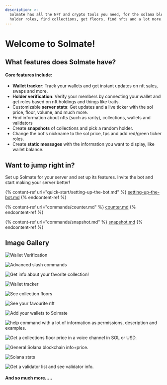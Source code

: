 ```yaml
---
description: >-
  Solmate has all the NFT and crypto tools you need, for the solana blockchain,
  holder roles, find collections, get floors, find nfts and a lot more.
---
```


# Welcome to Solmate!

## What features does Solmate have?

#### Core features include:

* **Wallet tracker**: Track your wallets and get instant updates on nft sales, swaps and more.
* **Holder verification**: Verify your members by connecting your wallet and get roles based on nft holdings and things like traits.
* Customizable **server stats**: Get updates and a live ticker with the sol price, floor, volume, and much more.
* Find information about nfts (such as rarity), collections, wallets and validators
* Create **snapshots** of collections and pick a random holder.
* Change the bot's nickname to the sol price, tps and add red/green ticker roles.
* Create **static messages** with the information you want to display, like wallet balance.



## Want to jump right in?

Set up Solmate for your server and set up its features. Invite the bot and start making your server better!

{% content-ref url="quick-start/setting-up-the-bot.md" %}
[setting-up-the-bot.md](quick-start/setting-up-the-bot.md)
{% endcontent-ref %}

{% content-ref url="commands/counter.md" %}
[counter.md](commands/counter.md)
{% endcontent-ref %}

{% content-ref url="commands/snapshot.md" %}
[snapshot.md](commands/snapshot.md)
{% endcontent-ref %}

## Image Gallery

![Wallet Verification](https://media.discordapp.net/attachments/944907990115438592/959832921349451816/unknown.png)

![Advanced slash commands](https://media.discordapp.net/attachments/944907990115438592/959832869319106700/unknown.png)

![Get info about your favorite collection!](https://cdn.discordapp.com/attachments/944907990115438592/959751672400347187/unknown.png)

![Wallet tracker](https://cdn.discordapp.com/attachments/944907990115438592/973441396604305428/unknown.png)

![See collection floors](https://cdn.discordapp.com/attachments/944907990115438592/959751833671303209/unknown.png)

![See your favourite nft](https://media.discordapp.net/attachments/944907990115438592/959752022259810364/unknown.png)

![Add your wallets to Solmate](https://media.discordapp.net/attachments/944907990115438592/959752124290437120/unknown.png)

![help command with a lot of information as permissions, description and examples.](https://media.discordapp.net/attachments/944907990115438592/959752214279245854/unknown.png)

![Get a collections floor price in a voice channel in SOL or USD.](https://media.discordapp.net/attachments/944907990115438592/959752577447239730/unknown.png?width=234\&height=498)

![General Solana blockchain info+price.](https://media.discordapp.net/attachments/944907990115438592/959752651342512168/unknown.png)

![Solana stats](https://media.discordapp.net/attachments/944907990115438592/959752749606649876/unknown.png)

![Get a validator list and see validator info.](https://media.discordapp.net/attachments/944907990115438592/959752310194602054/unknown.png)

#### And so much more.....
